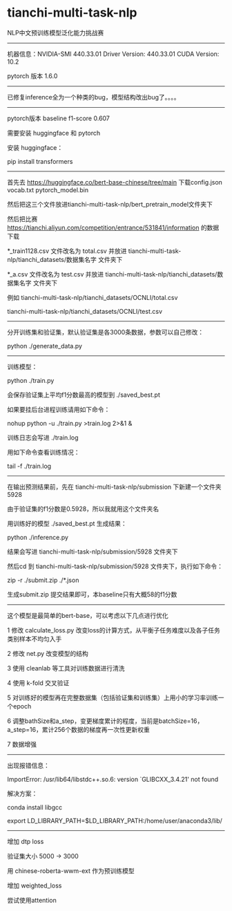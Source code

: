 # tianchi-multi-task-nlp
NLP中文预训练模型泛化能力挑战赛

---

机器信息：NVIDIA-SMI 440.33.01    Driver Version: 440.33.01    CUDA Version: 10.2

pytorch 版本 1.6.0

---

已修复inference全为一个种类的bug，模型结构改出bug了。。。。

---

pytorch版本 baseline f1-score 0.607

需要安装 huggingface 和 pytorch

安装 huggingface：

pip install transformers

---

首先去 https://huggingface.co/bert-base-chinese/tree/main 下载config.json vocab.txt pytorch_model.bin

然后把这三个文件放进tianchi-multi-task-nlp/bert_pretrain_model文件夹下

然后把比赛 https://tianchi.aliyun.com/competition/entrance/531841/information 的数据下载

*_train1128.csv 文件改名为 total.csv 并放进 tianchi-multi-task-nlp/tianchi_datasets/数据集名字 文件夹下

*_a.csv 文件改名为 test.csv 并放进 tianchi-multi-task-nlp/tianchi_datasets/数据集名字 文件夹下

例如 tianchi-multi-task-nlp/tianchi_datasets/OCNLI/total.csv

tianchi-multi-task-nlp/tianchi_datasets/OCNLI/test.csv

---

分开训练集和验证集，默认验证集是各3000条数据，参数可以自己修改：

python ./generate_data.py

---

训练模型：

python ./train.py

会保存验证集上平均f1分数最高的模型到 ./saved_best.pt

如果要挂后台进程训练请用如下命令：

nohup python -u ./train.py >train.log 2>&1 &

训练日志会写进 ./train.log

用如下命令查看训练情况：

tail -f ./train.log

---

在输出预测结果前，先在 tianchi-multi-task-nlp/submission 下新建一个文件夹 5928

由于验证集的f1分数是0.5928，所以我就用这个文件夹名

用训练好的模型 ./saved_best.pt 生成结果：

python ./inference.py

结果会写进 tianchi-multi-task-nlp/submission/5928 文件夹下

然后cd 到 tianchi-multi-task-nlp/submission/5928 文件夹下，执行如下命令：

zip -r ./submit.zip ./*.json

生成submit.zip 提交结果即可，本baseline只有大概58的f1分数

---

这个模型是最简单的bert-base，可以考虑以下几点进行优化

1 修改 calculate_loss.py 改变loss的计算方式，从平衡子任务难度以及各子任务类别样本不均匀入手

2 修改 net.py 改变模型的结构

3 使用 cleanlab 等工具对训练数据进行清洗

4 使用 k-fold 交叉验证

5 对训练好的模型再在完整数据集（包括验证集和训练集）上用小的学习率训练一个epoch

6 调整bathSize和a_step，变更梯度累计的程度，当前是batchSize=16，a_step=16，累计256个数据的梯度再一次性更新权重

7 数据增强

---

出现报错信息：

ImportError: /usr/lib64/libstdc++.so.6: version `GLIBCXX_3.4.21' not found

解决方案：

conda install libgcc

export LD_LIBRARY_PATH=$LD_LIBRARY_PATH:/home/user/anaconda3/lib/

---

增加 dtp loss

验证集大小 5000 -> 3000

用 chinese-roberta-wwm-ext 作为预训练模型

增加 weighted_loss

尝试使用attention
